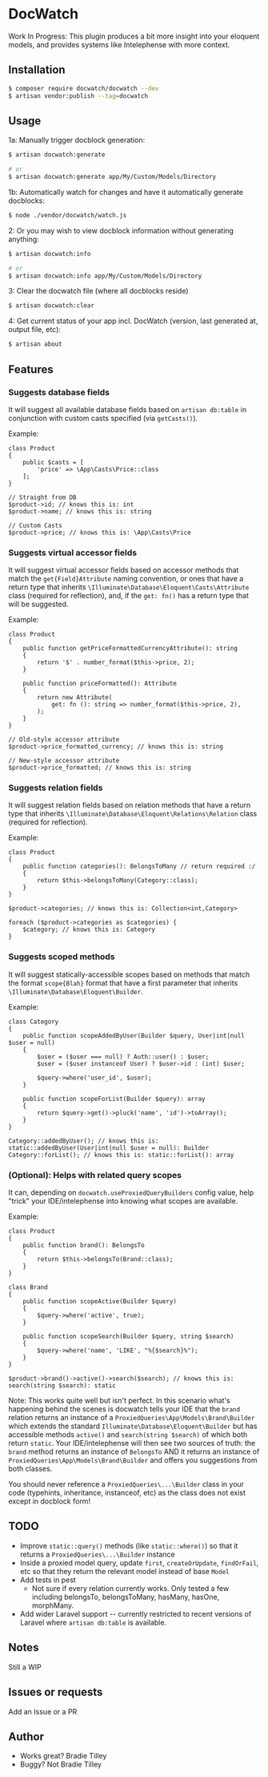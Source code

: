 # DocWatch

Work In Progress: This plugin produces a bit more insight into your eloquent models, and provides systems like Intelephense with more context.


## Installation

```bash
$ composer require docwatch/docwatch --dev
$ artisan vendor:publish --tag=docwatch
```

## Usage

1a: Manually trigger docblock generation:

```bash
$ artisan docwatch:generate

# or
$ artisan docwatch:generate app/My/Custom/Models/Directory
```

1b: Automatically watch for changes and have it automatically generate docblocks:

```bash
$ node ./vendor/docwatch/watch.js
```

2: Or you may wish to view docblock information without generating anything:

```bash
$ artisan docwatch:info

# or
$ artisan docwatch:info app/My/Custom/Models/Directory
```

3: Clear the docwatch file (where all docblocks reside)

```bash
$ artisan docwatch:clear
```

4: Get current status of your app incl. DocWatch (version, last generated at, output file, etc):

```bash
$ artisan about
```

## Features


### Suggests database fields

It will suggest all available database fields based on `artisan db:table` in conjunction with custom casts specified (via `getCasts()`).

Example:

```
class Product
{
    public $casts = [
        'price' => \App\Casts\Price::class
    ];
}

// Straight from DB
$product->id; // knows this is: int
$product->name; // knows this is: string

// Custom Casts
$product->price; // knows this is: \App\Casts\Price
```


### Suggests virtual accessor fields

It will suggest virtual accessor fields based on accessor methods that match the `get{Field}Attribute` naming convention, or ones that have a return type that inherits `\Illuminate\Database\Eloquent\Casts\Attribute` class (required for reflection), and, if the `get: fn()` has a return type that will be suggested.

Example:

```
class Product
{
    public function getPriceFormattedCurrencyAttribute(): string
    {
        return '$' . number_format($this->price, 2);
    }

    public function priceFormatted(): Attribute
    {
        return new Attribute(
            get: fn (): string => number_format($this->price, 2),
        );
    }
}

// Old-style accessor attribute
$product->price_formatted_currency; // knows this is: string

// New-style accessor attribute
$product->price_formatted; // knows this is: string
```


### Suggests relation fields

It will suggest relation fields based on relation methods that have a return type that inherits `\Illuminate\Database\Eloquent\Relations\Relation` class (required for reflection).

Example:

```
class Product
{
    public function categories(): BelongsToMany // return required :/
    {
        return $this->belongsToMany(Category::class);
    }
}

$product->categories; // knows this is: Collection<int,Category>

foreach ($product->categories as $categories) {
    $category; // knows this is: Category
}
```


### Suggests scoped methods

It will suggest statically-accessible scopes based on methods that match the format `scope{Blah}` format that have a first parameter that inherits `\Illuminate\Database\Eloquent\Builder`.

Example:

```
class Category
{
    public function scopeAddedByUser(Builder $query, User|int|null $user = null)
    {
        $user = ($user === null) ? Auth::user() : $user;
        $user = ($user instanceof User) ? $user->id : (int) $user;

        $query->where('user_id', $user);
    }

    public function scopeForList(Builder $query): array
    {
        return $query->get()->pluck('name', 'id')->toArray();
    }
}

Category::addedByUser(); // knows this is: static::addedByUser(User|int|null $user = null): Builder
Category::forList(); // knows this is: static::forList(): array
```


### (Optional): Helps with related query scopes

It can, depending on `docwatch.useProxiedQueryBuilders` config value, help "trick" your IDE/intelephense into knowing what scopes are available.

Example:

```
class Product
{
    public function brand(): BelongsTo
    {
        return $this->belongsTo(Brand::class);
    }
}

class Brand
{
    public function scopeActive(Builder $query)
    {
        $query->where('active', true);
    }

    public function scopeSearch(Builder $query, string $search)
    {
        $query->where('name', 'LIKE', "%{$search}%");
    }
}

$product->brand()->active()->search($search); // knows this is: search(string $search): static
```

Note: This works quite well but isn't perfect. In this scenario what's happening behind the scenes is docwatch tells your IDE that the `brand` relation returns an instance of a `ProxiedQueries\App\Models\Brand\Builder` which extends the standard `Illuminate\Database\Eloquent\Builder` but has accessible methods `active()` and `search(string $search)` of which both return `static`. Your IDE/intelephense will then see two sources of truth: the `brand` method returns an instance of `BelongsTo` AND it returns an instance of `ProxiedQueries\App\Models\Brand\Builder` and offers you suggestions from both classes.

You should never reference a `ProxiedQueries\...\Builder` class in your code (typehints, inheritance, instanceof, etc) as the class does not exist except in docblock form!



## TODO

- Improve `static::query()` methods (like `static::where()`) so that it returns a `ProxiedQueries\...\Builder` instance
- Inside a proxied model query, update `first`, `createOrUpdate`, `findOrFail`, etc so that they return the relevant model instead of base `Model`
- Add tests in pest
    - Not sure if every relation currently works. Only tested a few including belongsTo, belongsToMany, hasMany, hasOne, morphMany.
- Add wider Laravel support -- currently restricted to recent versions of Laravel where `artisan db:table` is available.

## Notes

Still a WIP



## Issues or requests


Add an Issue or a PR


## Author

- Works great? Bradie Tilley
- Buggy? Not Bradie Tilley
